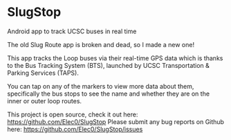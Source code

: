 # SlugStop
Android app to track UCSC buses in real time

The old Slug Route app is broken and dead, so I made a new one!

This app tracks the Loop buses via their real-time GPS data which is thanks to the Bus Tracking System (BTS), launched by UCSC Transportation & Parking Services (TAPS).

You can tap on any of the markers to view more data about them, specifically the bus stops to see the name and whether they are on the inner or outer loop routes.


This project is open source, check it out here: https://github.com/Elec0/SlugStop
Please submit any bug reports on Github here: https://github.com/Elec0/SlugStop/issues
